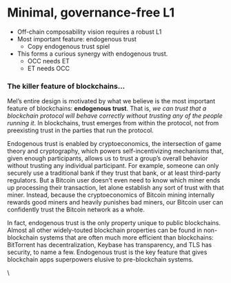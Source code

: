 # Minimal, governance-free L1

- Off-chain composability vision requires a robust L1&#x20;
- Most important feature: endogenous trust
  - Copy endogenous trust spiel
- This forms a curious synergy with endogenous trust.
  - OCC needs ET
  - ET needs OCC

### The killer feature of blockchains… <a href="#the-killer-feature-of-blockchains" id="the-killer-feature-of-blockchains"></a>

Mel’s entire design is motivated by what we believe is the most important feature of blockchains: **endogenous trust**. That is, _we can trust that a blockchain protocol will behave correctly without trusting any of the people running it_. In blockchains, trust emerges from within the protocol, not from preexisting trust in the parties that run the protocol.

Endogenous trust is enabled by cryptoeconomics, the intersection of game theory and cryptography, which powers self-incentivizing mechanisms that, given enough participants, allows us to trust a group’s overall behavior without trusting any individual participant. For example, someone can only securely use a traditional bank if they trust that bank, or at least third-party regulators. But a Bitcoin user doesn’t even need to know which miner ends up processing their transaction, let alone establish any sort of trust with that miner. Instead, because the cryptoeconomics of Bitcoin mining internally rewards good miners and heavily punishes bad miners, our Bitcoin user can confidently trust the Bitcoin network as a whole.

In fact, endogenous trust is the only property unique to public blockchains. Almost all other widely-touted blockchain properties can be found in non-blockchain systems that are often much more efficient than blockchains: BitTorrent has decentralization, Keybase has transparency, and TLS has security, to name a few. Endogenous trust is the key feature that gives blockchain apps superpowers elusive to pre-blockchain systems.

\
